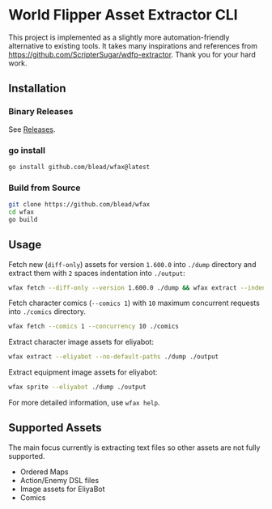 # World Flipper Asset Extractor CLI

This project is implemented as a slightly more automation-friendly alternative to existing tools.
It takes many inspirations and references from https://github.com/ScripterSugar/wdfp-extractor.
Thank you for your hard work.

## Installation

### Binary Releases
See [Releases](https://github.com/blead/wfax/releases).

### go install
```sh
go install github.com/blead/wfax@latest
```

### Build from Source
```sh
git clone https://github.com/blead/wfax
cd wfax
go build
```

## Usage
Fetch new (`diff-only`) assets for version `1.600.0` into `./dump` directory and extract them with `2` spaces indentation into `./output`:
```sh
wfax fetch --diff-only --version 1.600.0 ./dump && wfax extract --indent 2 ./dump ./output
```

Fetch character comics (`--comics 1`) with `10` maximum concurrent requests into `./comics` directory.
```sh
wfax fetch --comics 1 --concurrency 10 ./comics
```

Extract character image assets for eliyabot:
```sh
wfax extract --eliyabot --no-default-paths ./dump ./output
```

Extract equipment image assets for eliyabot:
```sh
wfax sprite --eliyabot ./dump ./output
```

For more detailed information, use `wfax help`.

## Supported Assets
The main focus currently is extracting text files so other assets are not fully supported.
* Ordered Maps
* Action/Enemy DSL files
* Image assets for EliyaBot
* Comics
